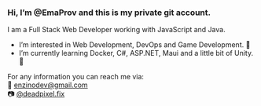 ### Hi, I’m @EmaProv and this is my private git account.

I am a Full Stack Web Developer working with JavaScript and Java.

 - I’m interested in Web Development, DevOps and Game Development. 👀
 - I’m currently learning Docker, C#, ASP.NET, Maui and a little bit of Unity. 🌱

For any information you can reach me via:   
:email: enzinodev@gmail.com  
:camera: [@deadpixel.fix](https://www.instagram.com/deadpixel.fix/)

